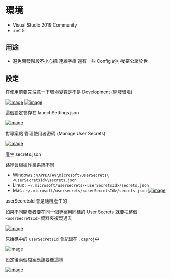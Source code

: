 # 環境

- Visual Studio 2019 Community
- .net 5

## 用途

- 避免開發階段不小心把 連線字串 還有一些 Config 的小秘密公諸於世

## 設定

在使用前要先注意一下環境變數是不是 Development (開發環境)

[![image](https://user-images.githubusercontent.com/37999690/125182626-32077300-e242-11eb-9673-54806f34de65.png "image")](https://user-images.githubusercontent.com/37999690/125182626-32077300-e242-11eb-9673-54806f34de65.png)
[![image](https://user-images.githubusercontent.com/37999690/125182630-3c297180-e242-11eb-8ae1-b2c1c92e14a4.png "image")](https://user-images.githubusercontent.com/37999690/125182630-3c297180-e242-11eb-8ae1-b2c1c92e14a4.png)

這個設定會存在 launchSettings.json

[![image](https://user-images.githubusercontent.com/37999690/125182636-464b7000-e242-11eb-98eb-1ad1a26b9f98.png "image")](https://user-images.githubusercontent.com/37999690/125182636-464b7000-e242-11eb-98eb-1ad1a26b9f98.png)

對專案點 管理使用者密碼 (Manage User Secrets)

[![image](https://user-images.githubusercontent.com/37999690/125182644-54998c00-e242-11eb-9a2c-be4d7aa2fc71.png "image")](https://user-images.githubusercontent.com/37999690/125182644-54998c00-e242-11eb-9a2c-be4d7aa2fc71.png)

產生 secrets.json

路徑會根據作業系統不同

- Windows : `%APPDATA%\microsoft\UserSecrets\<userSecretsId>\secrets.json`
- Linux : `~/.microsoft/usersecrets/<userSecretsId>/secrets.json`
- Mac : `~/.microsoft/usersecrets/<userSecretsId>/secrets.json`
  [![image](https://user-images.githubusercontent.com/37999690/125182651-6713c580-e242-11eb-8ad5-0143d651bc06.png "image")](https://user-images.githubusercontent.com/37999690/125182651-6713c580-e242-11eb-8ad5-0143d651bc06.png)

userSecretsId 會是隨機產生的

如果不同開發者要在同一個專案用同樣的 User Secrets 就要把整個 `<userSecretsId>` 資料夾複製過去

[![image](https://user-images.githubusercontent.com/37999690/125182659-74c94b00-e242-11eb-9e50-0727fb638977.png "image")](https://user-images.githubusercontent.com/37999690/125182659-74c94b00-e242-11eb-9e50-0727fb638977.png)

原始碼中的 `userSecretsId` 會記錄在 `.csproj`中

[![image](https://user-images.githubusercontent.com/37999690/125182662-7e52b300-e242-11eb-8c57-9f75133aefac.png "image")](https://user-images.githubusercontent.com/37999690/125182662-7e52b300-e242-11eb-8c57-9f75133aefac.png)

設定後兩個檔案應該要像這樣

[![image](https://user-images.githubusercontent.com/37999690/125182666-89a5de80-e242-11eb-9f86-5f06235f8aab.png "image")](https://user-images.githubusercontent.com/37999690/125182666-89a5de80-e242-11eb-9f86-5f06235f8aab.png)
